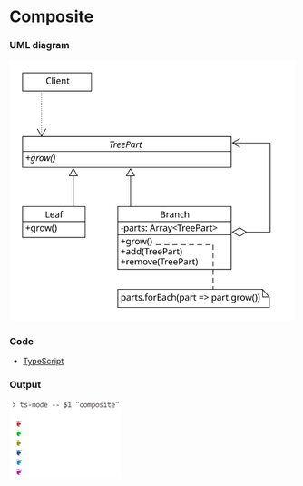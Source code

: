 # Composite

### UML diagram
![composite](img/composite.svg)

### Code
 - [TypeScript](composite.ts)

### Output
![output](img/composite-output.png)